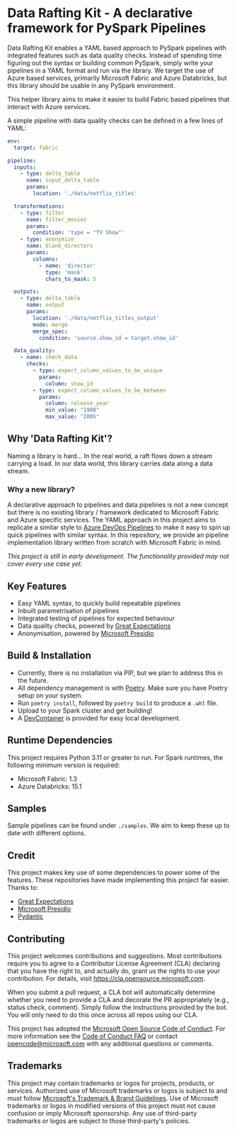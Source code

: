# Data Rafting Kit - A declarative framework for PySpark Pipelines

Data Rafting Kit enables a YAML based approach to PySpark pipelines with integrated features such as data quality checks. Instead of spending time figuring out the syntax or building common PySpark, simply write your pipelines in a YAML format and run via the library. We target the use of Azure based services, primarily Microsoft Fabric and Azure Databricks, but this library should be usable in any PySpark environment.

This helper library aims to make it easier to build Fabric based pipelines that interact with Azure services.

A simple pipeline with data quality checks can be defined in a few lines of YAML:

```yaml
env:
  target: fabric

pipeline:
  inputs:
    - type: delta_table
      name: input_delta_table
      params:
        location: './data/netflix_titles'

  transformations:
    - type: filter
      name: filter_movies
      params:
        condition: 'type = "TV Show"'
    - type: anonymize
      name: blank_directors
      params:
        columns:
          - name: 'director'
            type: 'mask'
            chars_to_mask: 5

  outputs:
    - type: delta_table
      name: output
      params:
        location: './data/netflix_titles_output'
        mode: merge
        merge_spec:
          condition: 'source.show_id = target.show_id'

  data_quality:
    - name: check_data
      checks:
        - type: expect_column_values_to_be_unique
          params:
            column: show_id
        - type: expect_column_values_to_be_between
          params:
            column: release_year
            min_value: "1900"
            max_value: "2005"
```

## Why 'Data Rafting Kit'?

Naming a library is hard... In the real world, a raft flows down a stream carrying a load. In our data world, this library carries data along a data stream.

### Why a new library?

A declarative approach to pipelines and data pipelines is not a new concept but there is no existing library / framework dedicated to Microsoft Fabric and Azure specific services. The YAML approach in this project aims to replicate a similar style to [Azure DevOps Pipelines](https://learn.microsoft.com/en-us/azure/devops/pipelines/get-started/what-is-azure-pipelines?view=azure-devops) to make it easy to spin up quick pipelines with similar syntax. In this repository, we provide an pipeline implementation library written from scratch with Microsoft Fabric in mind.

*This project is still in early development. The functionality provided may not cover every use case yet.*

## Key Features

- Easy YAML syntax, to quickly build repeatable pipelines
- Inbuilt parametrisation of pipelines
- Integrated testing of pipelines for expected behaviour
- Data quality checks, powered by [Great Expectations](https://github.com/great-expectations/great_expectations)
- Anonymisation, powered by [Microsoft Presidio](https://github.com/microsoft/presidio)

## Build & Installation

- Currently, there is no installation via PIP, but we plan to address this in the future.
- All dependency management is with [Poetry](https://python-poetry.org/). Make sure you have Poetry setup on your system.
- Run `poetry install`, followed by `poetry build` to produce a `.whl` file.
- Upload to your Spark cluster and get building!
- A [DevContainer](https://containers.dev/) is provided for easy local development.

## Runtime Dependencies

This project requires Python 3.11 or greater to run. For Spark runtimes, the following minimum version is required:

- Microsoft Fabric: 1.3
- Azure Databricks: 15.1

## Samples

Sample pipelines can be found under `./samples`. We aim to keep these up to date with different options.

## Credit

This project makes key use of some dependencies to power some of the features. These repositories have made implementing this project far easier. Thanks to:

- [Great Expectations](https://github.com/great-expectations/great_expectations)
- [Microsoft Presidio](https://github.com/microsoft/presidio)
- [Pydantic](https://github.com/pydantic/pydantic)

## Contributing

This project welcomes contributions and suggestions.  Most contributions require you to agree to a
Contributor License Agreement (CLA) declaring that you have the right to, and actually do, grant us
the rights to use your contribution. For details, visit https://cla.opensource.microsoft.com.

When you submit a pull request, a CLA bot will automatically determine whether you need to provide
a CLA and decorate the PR appropriately (e.g., status check, comment). Simply follow the instructions
provided by the bot. You will only need to do this once across all repos using our CLA.

This project has adopted the [Microsoft Open Source Code of Conduct](https://opensource.microsoft.com/codeofconduct/).
For more information see the [Code of Conduct FAQ](https://opensource.microsoft.com/codeofconduct/faq/) or
contact [opencode@microsoft.com](mailto:opencode@microsoft.com) with any additional questions or comments.

## Trademarks

This project may contain trademarks or logos for projects, products, or services. Authorized use of Microsoft
trademarks or logos is subject to and must follow
[Microsoft's Trademark & Brand Guidelines](https://www.microsoft.com/en-us/legal/intellectualproperty/trademarks/usage/general).
Use of Microsoft trademarks or logos in modified versions of this project must not cause confusion or imply Microsoft sponsorship.
Any use of third-party trademarks or logos are subject to those third-party's policies.
